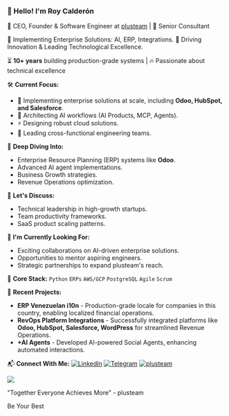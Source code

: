 ### 👋 Hello! I'm Roy Calderón

💼 CEO, Founder & Software Engineer at [plusteam](https://plusteam.tech) | 🚀 Senior Consultant

🤖 Implementing Enterprise Solutions: AI, ERP, Integrations.
🚀 Driving Innovation & Leading Technological Excellence.

⏳ **10+ years** building production-grade systems | 🔥 Passionate about technical excellence

🛠 **Current Focus:**
- 🤖 Implementing enterprise solutions at scale, including **Odoo, HubSpot, and Salesforce**.
- 🧩 Architecting AI workflows (AI Products, MCP, Agents).
- ⚡ Designing robust cloud solutions.
- 🎯 Leading cross-functional engineering teams.

🌱 **Deep Diving Into:**
- Enterprise Resource Planning (ERP) systems like **Odoo**.
- Advanced AI agent implementations.
- Business Growth strategies.
- Revenue Operations optimization.

💬 **Let's Discuss:**
- Technical leadership in high-growth startups.
- Team productivity frameworks.
- SaaS product scaling patterns.

🔭 **I'm Currently Looking For:**
- Exciting collaborations on AI-driven enterprise solutions.
- Opportunities to mentor aspiring engineers.
- Strategic partnerships to expand plusteam's reach.

🧰 **Core Stack:**
`Python` `ERPs` `AWS/GCP` `PostgreSQL` `Agile` `Scrum`

🚀 **Recent Projects:**
- **ERP Venezuelan i10n** - Production-grade locale for companies in this country, enabling localized financial operations.
- **RevOps Platform Integrations** - Successfully integrated platforms like **Odoo, HubSpot, Salesforce, WordPress** for streamlined Revenue Operations.
- **+AI Agents** - Developed AI-powered Social Agents, enhancing automated interactions.

📬 **Connect With Me:**
[![LinkedIn](https://img.shields.io/badge/LinkedIn-Strategic_Connections-blue?style=flat&logo=linkedin)](https://www.linkedin.com/in/royedc4/)
[![Telegram](https://img.shields.io/badge/Telegram-Technical_Chat-blue?style=flat&logo=telegram)](https://t.me/roycalderon)
[![plusteam](https://img.shields.io/badge/%F0%9F%8C%90-plusteam.tech-blue)](https://plusteam.tech)

![](https://komarev.com/ghpvc/?username=royedc4&color=blue&label=Profile+Views)

"Together Everyone Achieves More" - plusteam

Be Your Best
